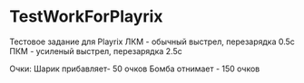 # TestWorkForPlayrix
Тестовое задание для Playrix
ЛКМ - обычный выстрел, перезарядка 0.5с
ПКМ - усиленый выстрел, перезарядка 2.5c

Очки:
Шарик прибавляет- 50 очков
Бомба отнимает - 150 очков
